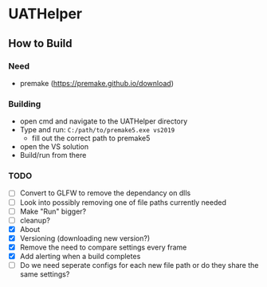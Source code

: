 # UATHelper

## How to Build

### Need
- premake (https://premake.github.io/download)

### Building
* open cmd and navigate to the UATHelper directory
* Type and run: `C:/path/to/premake5.exe vs2019`
    * fill out the correct path to premake5
* open the VS solution
* Build/run from there

### TODO
- [ ] Convert to GLFW to remove the dependancy on dlls
- [ ] Look into possibly removing one of file paths currently needed
- [ ] Make "Run" bigger?
- [ ] cleanup?
- [X] About
- [X] Versioning (downloading new version?)
- [X] Remove the need to compare settings every frame
- [X] Add alerting when a build completes
- [ ] Do we need seperate configs for each new file path or do they share the same settings?

